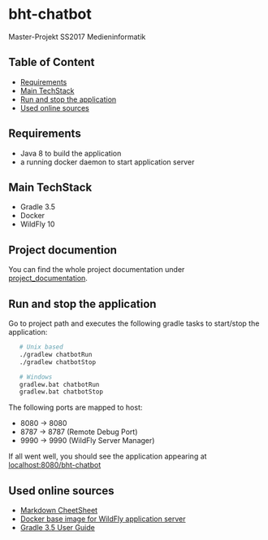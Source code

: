 # bht-chatbot
Master-Projekt SS2017 Medieninformatik

## Table of Content
<!-- MarkdownTOC -->

- [Requirements](#requirements)
- [Main TechStack](#main-techstack)
- [Run and stop the application](#run-and-stop-the-application)
- [Used online sources](#used-online-sources)

<!-- /MarkdownTOC -->

## Requirements
- Java 8  to build the application
- a running docker daemon to start application server

## Main TechStack
- Gradle 3.5
- Docker
- WildFly 10

## Project documention
You can find the whole project documentation under [project_documentation](documentation/project_documentation).

## Run and stop the application
Go to project path and executes the following gradle tasks to start/stop the application:
 ```bash
    # Unix based
    ./gradlew chatbotRun
    ./gradlew chatbotStop

    # Windows
    gradlew.bat chatbotRun
    gradlew.bat chatbotStop
 ```

The following ports are mapped to host:
- 8080 -> 8080
- 8787 -> 8787 (Remote Debug Port)
- 9990 -> 9990 (WildFly Server Manager)

If all went well, you should see the application appearing at [localhost:8080/bht-chatbot](http://localhost:8080/bht-chatbot) 

## Used online sources
- [Markdown CheetSheet](https://github.com/adam-p/markdown-here/wiki/Markdown-Cheatsheet)
- [Docker base image for WildFly application server](https://hub.docker.com/r/jboss/wildfly/)
- [Gradle 3.5 User Guide](https://docs.gradle.org/3.5/userguide/userguide.html)
